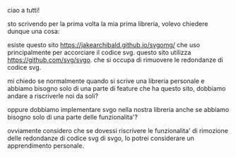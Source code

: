 ciao a tutti!

sto scrivendo per la prima volta la mia prima libreria, volevo chiedere dunque una cosa: 

esiste questo sito https://jakearchibald.github.io/svgomg/ che uso principalmente per accorciare il codice svg.
questo sito utilizza https://github.com/svg/svgo. che si occupa di rimuovere le redondanze di codice svg.

 mi chiedo se normalmente quando si scrive una libreria personale e abbiamo bisogno solo di una parte di feature che ha questo sito, dobbiamo andare a riscriverle noi da soli?

oppure dobbiamo implementare svgo nella nostra libreria anche se abbiamo bisogno solo di una parte delle funzionalita'?

ovviamente considero che se dovessi riscrivere le funzionalita' di rimozione delle redondanze di codice svg di svgo, lo potrei considerare un apprendimento personale.



